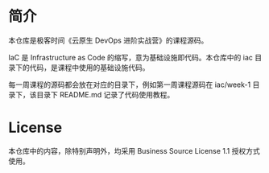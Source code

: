# 简介

本仓库是极客时间《云原生 DevOps 进阶实战营》的课程源码。

IaC 是 Infrastructure as Code 的缩写，意为基础设施即代码。本仓库中的 iac 目录下的代码，是课程中使用的基础设施代码。

每一周课程的源码都会放在对应的目录下，例如第一周课程源码在 iac/week-1 目录下，该目录下 README.md 记录了代码使用教程。

# License

本仓库中的内容，除特别声明外，均采用 Business Source License 1.1 授权方式使用。